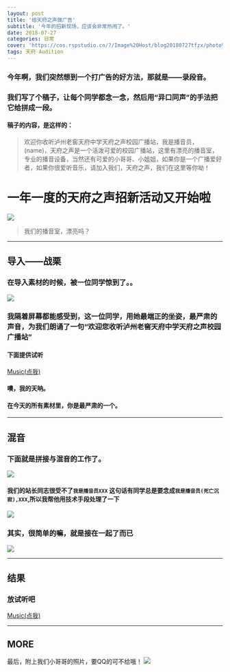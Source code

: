 ```yaml
---
layout: post
title: '给天府之声做广告'
subtitle: '今年的招新现场，应该会非常热闹了。'
date: 2018-07-27
categories: 日常
cover: 'https://cos.rspstudio.cn/?/Image%20Host/blog20180727tfzx/photo%20%281%29.png'
tags: 天府 Audition
---
```


### 今年啊，我们突然想到一个打广告的好方法，那就是——录段音。
### 我们写了个稿子，让每个同学都念一念，然后用“异口同声”的手法把它给拼成一段。
#### 稿子的内容，是这样的：
>欢迎你收听泸州老窖天府中学天府之声校园广播站，我是播音员，(name)，天府之声是一个活泼可爱的校园广播站，这里有漂亮的播音室，专业的播音设备，当然还有可爱的小哥哥、小姐姐，如果你是一个广播爱好者，如果你很爱听音乐，请加入我们，天府之声，我们在这里等你呦！

# 一年一度的天府之声招新活动又开始啦
![](https://cos.rspstudio.cn/?/Image%20Host/blog20180727tfzx/photo%20%281%29.jpg)

>我们的播音室，漂亮吗？

---

## 导入——战栗
### 在导入素材的时候，被一位同学惊到了。。
![](https://cos.rspstudio.cn/?/Image%20Host/blog20180727tfzx/GIF.gif)
### 我隔着屏幕都能感受到，这一位同学，用她最端正的坐姿，最严肃的声音，为我们朗诵了一句“欢迎您收听泸州老窖天府中学天府之声校园广播站”
#### 下面提供试听
[Music(点我)](https://cos.rspstudio.cn/?/Image%20Host/blog20180727tfzx/%E6%B6%82%E9%9B%A8%E6%9C%B5.wav)
#### 噢，我的天呐。
#### 在今天的所有素材里，你是最严肃的一个。

---

## 混音
### 下面就是拼接与混音的工作了。
![](https://cos.rspstudio.cn/?/Image%20Host/blog20180727tfzx/photo%20%282%29.jpg)
#### 我们的站长同志很受不了`我是播音员XXX` 这句话有同学总是要念成`我是播音员(死亡沉寂),XXX`,所以我帮他用技术手段处理了一下
![](https://cos.rspstudio.cn/?/Image%20Host/blog20180727tfzx/QQ%E5%9B%BE%E7%89%8720180727174828.jpg)
### 其实，很简单的嘛，就是接在一起了而已
![](https://cos.rspstudio.cn/?/Image%20Host/blog20180727tfzx/photo%20%281%29.png)

---

## 结果
### 放试听吧
[Music(点我)](https://cos.rspstudio.cn/?/Image%20Host/blog20180727tfzx/%E5%A4%A9%E5%BA%9C%E4%B9%8B%E5%A3%B02018_%E7%BC%A9%E6%B7%B7.0.3.wav)


---
## MORE
最后，附上我们小哥哥的照片，要QQ的可不给哦！
![](https://cos.rspstudio.cn/?/Image%20Host/blog20180727tfzx/photo%20%282%29.png)
